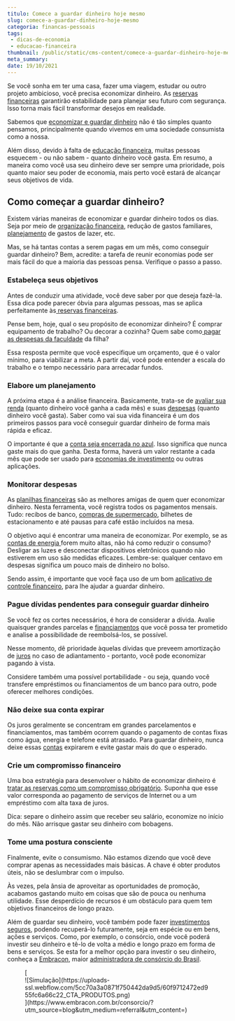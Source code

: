 ```yaml
---
titulo: Comece a guardar dinheiro hoje mesmo
slug: comece-a-guardar-dinheiro-hoje-mesmo
categoria: financas-pessoais
tags:
 - dicas-de-economia
 - educacao-financeira
thumbnail: /public/static/cms-content/comece-a-guardar-dinheiro-hoje-mesmo.jpg
meta_summary: 
date: 19/10/2021
---
```

Se você sonha em ter uma casa, fazer uma viagem, estudar ou outro projeto ambicioso, você precisa economizar dinheiro. As [reservas financeiras](https://www.embracon.com.br/blog/quando-usar-a-reserva-de-emergencia) garantirão estabilidade para planejar seu futuro com segurança. Isso torna mais fácil transformar desejos em realidade.

Sabemos que [economizar e guardar dinheiro](https://www.embracon.com.br/blog/5-erros-que-voce-deve-evitar-para-conseguir-economizar-dinheiro) não é tão simples quanto pensamos, principalmente quando vivemos em uma sociedade consumista como a nossa.

Além disso, devido à falta de [educação financeira](https://www.embracon.com.br/blog/como-ensinar-educacao-financeira-aos-filhos), muitas pessoas esquecem - ou não sabem - quanto dinheiro você gasta. Em resumo, a maneira como você usa seu dinheiro deve ser sempre uma prioridade, pois quanto maior seu poder de economia, mais perto você estará de alcançar seus objetivos de vida.

Como começar a guardar dinheiro? 
---------------------------------

Existem várias maneiras de economizar e guardar dinheiro todos os dias. Seja por meio de [organização financeira](https://www.embracon.com.br/blog/7-dicas-para-comecar-a-sua-organizacao-financeira), redução de gastos familiares, [planejamento](https://www.embracon.com.br/blog/planejamento-financeiro-um-guia-para-as-financas-nao-sairem-de-controle) de gastos de lazer, etc.

Mas, se há tantas contas a serem pagas em um mês, como conseguir guardar dinheiro? Bem, acredite: a tarefa de reunir economias pode ser mais fácil do que a maioria das pessoas pensa. Verifique o passo a passo.

### Estabeleça seus objetivos 

Antes de conduzir uma atividade, você deve saber por que deseja fazê-la. Essa dica pode parecer óbvia para algumas pessoas, mas se aplica perfeitamente às[ reservas financeiras](https://www.embracon.com.br/blog/reserva-financeira-como-preparar-a-sua).

Pense bem, hoje, qual o seu propósito de economizar dinheiro? É comprar equipamento de trabalho? Ou decorar a cozinha? Quem sabe como[ pagar as despesas da faculdade](https://www.embracon.com.br/blog/preco-da-faculdade-por-que-ele-nao-deve-ser-o-principal-fator-na-escolha-de-um-curso) da filha?

Essa resposta permite que você especifique um orçamento, que é o valor mínimo, para viabilizar a meta. A partir daí, você pode entender a escala do trabalho e o tempo necessário para arrecadar fundos.

### Elabore um planejamento 

A próxima etapa é a análise financeira. Basicamente, trata-se de [avaliar sua renda](https://www.embracon.com.br/blog/quanto-da-minha-renda-posso-investir) (quanto dinheiro você ganha a cada mês) e suas [despesas](https://www.embracon.com.br/blog/quais-sao-as-despesas-superfluas-que-podem-ser-cortadas-do-dia-a-dia) (quanto dinheiro você gasta). Saber como vai sua vida financeira é um dos primeiros passos para você conseguir guardar dinheiro de forma mais rápida e eficaz.

O importante é que a [conta seja encerrada no azul](https://www.embracon.com.br/blog/planeje-sua-vida-financeira-e-fique-sempre-no-azul). Isso significa que nunca gaste mais do que ganha. Desta forma, haverá um valor restante a cada mês que pode ser usado para [economias de investimento](https://www.embracon.com.br/blog/o-consorcio-e-investimento) ou outras aplicações.

### Monitorar despesas 

As [planilhas financeiras](https://www.embracon.com.br/blog/como-criar-uma-planilha-de-planejamento-financeiro) são as melhores amigas de quem quer economizar dinheiro. Nesta ferramenta, você registra todos os pagamentos mensais. Tudo: recibos de banco, [compras de supermercado](https://www.embracon.com.br/blog/10-importantes-dicas-para-economizar-nas-compras-de-casa), bilhetes de estacionamento e até pausas para café estão incluídos na mesa.

O objetivo aqui é encontrar uma maneira de economizar. Por exemplo, se as [contas de energia ](https://www.embracon.com.br/blog/como-economizar-nas-contas-de-agua-e-luz)forem muito altas, não há como reduzir o consumo? Desligar as luzes e desconectar dispositivos eletrônicos quando não estiverem em uso são medidas eficazes. Lembre-se: qualquer centavo em despesas significa um pouco mais de dinheiro no bolso.

Sendo assim, é importante que você faça uso de um bom [aplicativo de controle financeiro](https://www.embracon.com.br/blog/aplicativos-para-manter-suas-financas-em-ordem), para lhe ajudar a guardar dinheiro.

### Pague dívidas pendentes para conseguir guardar dinheiro 

Se você fez os cortes necessários, é hora de considerar a dívida. Avalie quaisquer grandes parcelas e [financiamentos](https://www.embracon.com.br/blog/financiamento-ou-consorcio-o-que-e-melhor-na-compra-de-um-imovel) que você possa ter prometido e analise a possibilidade de reembolsá-los, se possível.

Nesse momento, dê prioridade àquelas dívidas que preveem amortização de [juros](https://www.embracon.com.br/blog/como-os-juros-afetam-a-sua-vida) no caso de adiantamento - portanto, você pode economizar pagando à vista.

Considere também uma possível portabilidade - ou seja, quando você transfere empréstimos ou financiamentos de um banco para outro, pode oferecer melhores condições.

### Não deixe sua conta expirar 

Os juros geralmente se concentram em grandes parcelamentos e financiamentos, mas também ocorrem quando o pagamento de contas fixas como água, energia e telefone está atrasado. Para guardar dinheiro, nunca deixe essas [contas](https://www.embracon.com.br/blog/fui-demitido-e-agora-como-pagar-as-minhas-contas) expirarem e evite gastar mais do que o esperado.

### Crie um compromisso financeiro 

Uma boa estratégia para desenvolver o hábito de economizar dinheiro é [tratar as reservas como um compromisso obrigatório](https://www.embracon.com.br/blog/quando-usar-a-reserva-de-emergencia). Suponha que esse valor corresponda ao pagamento de serviços de Internet ou a um empréstimo com alta taxa de juros.

Dica: separe o dinheiro assim que receber seu salário, economize no início do mês. Não arrisque gastar seu dinheiro com bobagens.

### Tome uma postura consciente 

Finalmente, evite o consumismo. Não estamos dizendo que você deve comprar apenas as necessidades mais básicas. A chave é obter produtos úteis, não se deslumbrar com o impulso.

Às vezes, pela ânsia de aproveitar as oportunidades de promoção, acabamos gastando muito em coisas que são de pouca ou nenhuma utilidade. Esse desperdício de recursos é um obstáculo para quem tem objetivos financeiros de longo prazo.

Além de guardar seu dinheiro, você também pode fazer [investimentos seguros](https://www.embracon.com.br/blog/investimentos-rentaveis), podendo recuperá-lo futuramente, seja em espécie ou em bens, ações e serviços. Como, por exemplo, o consórcio, onde você poderá investir seu dinheiro e tê-lo de volta a médio e longo prazo em forma de bens e serviços. Se esta for a melhor opção para investir o seu dinheiro, conheça a [Embracon](https://www.embracon.com.br/a-embracon), maior [administradora de consórcio do Brasil](https://www.embracon.com.br/conhecaoconsorcio/o-que-e-uma-administradora-de-consorcio).

<figure class="w-richtext-figure-type-image w-richtext-align-center">[<div>![Simulação](https://uploads-ssl.webflow.com/5cc70a3a0871f750442da9d5/60f9712472ed955fc6a66c22_CTA_PRODUTOS.png)</div>](https://www.embracon.com.br/consorcio/?utm_source=blog&utm_medium=referral&utm_content=)</figure>
